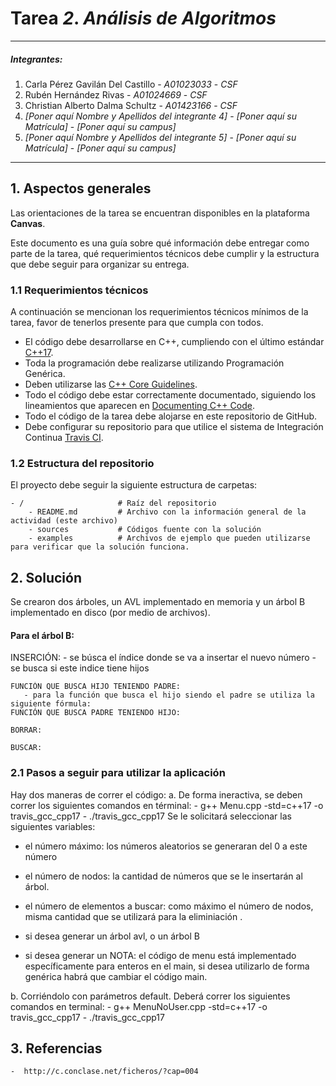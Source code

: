 # Tarea *2*. *Análisis de Algoritmos*

---

##### Integrantes:
1. Carla Pérez Gavilán Del Castillo - *A01023033* - *CSF*
2. Rubén Hernández Rivas - *A01024669* - *CSF*
3. Christian Alberto Dalma Schultz - *A01423166* - *CSF*
4. *[Poner aquí Nombre y Apellidos del integrante 4]* - *[Poner aquí su Matrícula]* - *[Poner aquí su campus]*
5. *[Poner aquí Nombre y Apellidos del integrante 5]* - *[Poner aquí su Matrícula]* - *[Poner aquí su campus]*

---
## 1. Aspectos generales

Las orientaciones de la tarea se encuentran disponibles en la plataforma **Canvas**.

Este documento es una guía sobre qué información debe entregar como parte de la tarea, qué requerimientos técnicos debe cumplir y la estructura que debe seguir para organizar su entrega.


### 1.1 Requerimientos técnicos

A continuación se mencionan los requerimientos técnicos mínimos de la tarea, favor de tenerlos presente para que cumpla con todos.

* El código debe desarrollarse en C++, cumpliendo con el último estándar [C++17](https://isocpp.org/std/the-standard).
* Toda la programación debe realizarse utilizando Programación Genérica.
* Deben utilizarse las [C++ Core Guidelines](https://github.com/isocpp/CppCoreGuidelines/blob/master/CppCoreGuidelines.md).
* Todo el código debe estar correctamente documentado, siguiendo los lineamientos que aparecen en [Documenting C++ Code](https://developer.lsst.io/cpp/api-docs.html).
* Todo el código de la tarea debe alojarse en este repositorio de GitHub.
* Debe configurar su repositorio para que utilice el sistema de Integración Continua [Travis CI](https://travis-ci.org/).

### 1.2 Estructura del repositorio

El proyecto debe seguir la siguiente estructura de carpetas:
```
- / 			        # Raíz del repositorio
    - README.md			# Archivo con la información general de la actividad (este archivo)
    - sources  			# Códigos fuente con la solución
    - examples			# Archivos de ejemplo que pueden utilizarse para verificar que la solución funciona.
```

## 2. Solución

Se crearon dos árboles, un AVL implementado en memoria y un árbol B implementado en disco (por medio de archivos). 

   #### Para el árbol B: 
   INSERCIÓN: 
    - se búsca el índice donde se va a insertar el nuevo número
    - se busca si este indice tiene hijos 
    
    FUNCIÓN QUE BUSCA HIJO TENIENDO PADRE:
       - para la función que busca el hijo siendo el padre se utiliza la siguiente fórmula: 
    FUNCIÓN QUE BUSCA PADRE TENIENDO HIJO:
    
    BORRAR: 
    
    BUSCAR:


### 2.1 Pasos a seguir para utilizar la aplicación

Hay dos maneras de correr el código: 
a. De forma ineractiva, se deben correr los siguientes comandos en términal: 
    - g++ Menu.cpp -std=c++17 -o travis_gcc_cpp17
    - ./travis_gcc_cpp17
  Se le solicitará seleccionar las siguientes variables:
   - el número máximo: los números aleatorios se generaran del 0 a este número
   - el número de nodos: la cantidad de números que se le insertarán al árbol. 
   - el número de elementos a buscar: como máximo el número de nodos, misma cantidad que se utilizará para la eliminiación . 
   - si desea generar un árbol avl, o un árbol B
  
   - si desea generar un 
  NOTA: el código de menu está implementado específicamente para enteros en el main, si desea utilizarlo de forma genérica habrá que cambiar el código main. 
  
b. Corriéndolo con parámetros default. Deberá correr los siguientes comandos en terminal:
    - g++ MenuNoUser.cpp -std=c++17 -o travis_gcc_cpp17
    - ./travis_gcc_cpp17
    

## 3. Referencias

    -  http://c.conclase.net/ficheros/?cap=004
